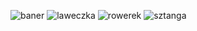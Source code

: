 ![baner](https://user-images.githubusercontent.com/95693557/145036198-45ee7c0f-8f10-4068-9cb0-97c07335ffc8.gif)
![laweczka](https://user-images.githubusercontent.com/95693557/145036203-f5176108-e337-4d1d-bab5-4f3236242d68.png)
![rowerek](https://user-images.githubusercontent.com/95693557/145036207-105a4684-4428-49f1-8f38-c4b0489dcc05.png)
![sztanga](https://user-images.githubusercontent.com/95693557/145036216-445e68ca-d512-425f-87a2-58512d73b2c5.png)
